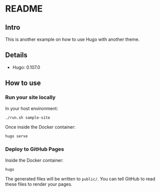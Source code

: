 # README

## Intro

This is another example on how to use Hugo with another theme.

## Details

- Hugo: 0.107.0

## How to use

### Run your site locally

In your host environment:

```sh
./run.sh sample-site
```

Once inside the Docker container:

```sh
hugo serve
```

### Deploy to GitHub Pages

Inside the Docker container:

```sh
hugo
```

The generated files will be written to `public/`. You can tell GitHub to read these files to render your pages.

